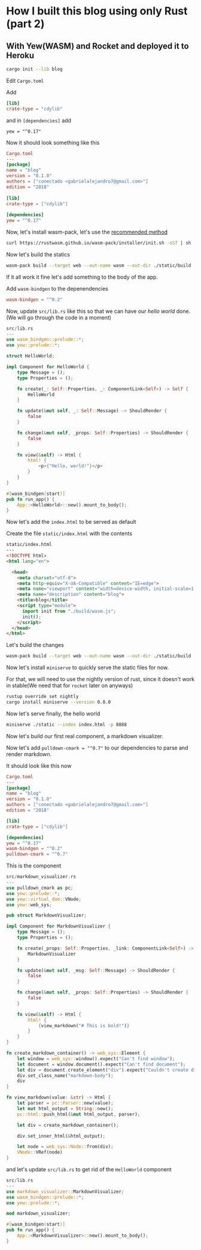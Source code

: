 # How I built this blog using only Rust (part 2)
## With Yew(WASM) and Rocket and deployed it to Heroku

```bash
cargo init --lib blog
```

Edit `Cargo.toml`

Add

```toml
[lib]
crate-type = "cdylib"
```

and in `[dependencies]` add

```
yew = "^0.17"
```

Now it should look something like this

```toml
Cargo.toml
---
[package]
name = "blog"
version = "0.1.0"
authors = ["conectado <gabrielalejandro7@gmail.com>"]
edition = "2018"
   
[lib] 
crate-type = ["cdylib"]
 
[dependencies]
yew = "^0.17"
```

Now, let's install wasm-pack, let's use the [recommended method](https://rustwasm.github.io/wasm-pack/installer/)

```bash
curl https://rustwasm.github.io/wasm-pack/installer/init.sh -sSf | sh
```

Now let's build the statics

```bash
wasm-pack build --target web --out-name wasm --out-dir ./static/build
```

If it all work it fine let's add something to the body of the app.

Add `wasm-bindgen` to the depenendencies

```toml
wasm-bindgen = "^0.2"
```

Now, update `src/lib.rs` like this so that we can have our *hello world* done. (We will go through the code in a moment)

```rs
src/lib.rs
---
use wasm_bindgen::prelude::*;
use yew::prelude::*;

struct HelloWorld;

impl Component for HelloWorld {
    type Message = ();
    type Properties = ();

    fn create(_: Self::Properties, _: ComponentLink<Self>) -> Self {
        HelloWorld
    }

    fn update(&mut self, _: Self::Message) -> ShouldRender {
        false
    }

    fn change(&mut self, _props: Self::Properties) -> ShouldRender {
        false
    }

    fn view(&self) -> Html {
        html! {
            <p>{"Hello, world!"}</p>
        }
    }
}

#[wasm_bindgen(start)]
pub fn run_app() {
    App::<HelloWorld>::new().mount_to_body();
}
```

Now let's add the `index.html` to be served as default

Create the file `static/index.html` with the contents

```html
static/index.html
---
<!DOCTYPE html>
<html lang="en">

  <head>
    <meta charset="utf-8">
    <meta http-equiv="X-UA-Compatible" content="IE=edge">
    <meta name="viewport" content="width=device-width, initial-scale=1.0">
    <meta name="description" content="blog">
    <title>blog</title>
    <script type="module">
      import init from "./build/wasm.js";
      init();
    </script>
  </head>
</html>

```

Let's build the changes

```bash
wasm-pack build --target web --out-name wasm --out-dir ./static/build
```

Now let's install `miniserve` to quickly serve the static files for now.

For that, we will need to use the nightly version of rust, since it doesn't work in stable(We need that for `rocket` later on anyways)

```bash
rustup override set nightly
cargo install miniserve --version 0.8.0
```

Now let's serve finally, the hello world

```bash
miniserve ./static --index index.html -p 8888
```

Now let's build our first real component, a markdown visualizer.

Now let's add `pulldown-cmark = "^0.7"` to our dependencies to parse and render markdown.

It should look like this now

```toml
Cargo.toml
---
[package]
name = "blog"
version = "0.1.0"
authors = ["conectado <gabrielalejandro7@gmail.com>"]
edition = "2018"

[lib]
crate-type = ["cdylib"]

[dependencies]
yew = "^0.17"
wasm-bindgen = "^0.2"
pulldown-cmark = "^0.7"
```

This is the component

```rs
src/markdown_visualizer.rs
---
use pulldown_cmark as pc;
use yew::prelude::*;
use yew::virtual_dom::VNode;
use yew::web_sys;

pub struct MarkdownVisualizer;

impl Component for MarkdownVisualizer {
    type Message = ();
    type Properties = ();

    fn create(_props: Self::Properties, _link: ComponentLink<Self>) -> Self {
        MarkdownVisualizer
    }

    fn update(&mut self, _msg: Self::Message) -> ShouldRender {
        false
    }

    fn change(&mut self, _props: Self::Properties) -> ShouldRender {
        false
    }

    fn view(&self) -> Html {
        html! {
            {view_markdown("# This is bold!")}
        }
    }
}

fn create_markdown_container() -> web_sys::Element {
    let window = web_sys::window().expect("Can't find window");
    let document = window.document().expect("Can't find document");
    let div = document.create_element("div").expect("Couldn't create div");
    div.set_class_name("markdown-body");
    div
}

fn view_markdown(value: &str) -> Html {
    let parser = pc::Parser::new(value);
    let mut html_output = String::new();
    pc::html::push_html(&mut html_output, parser);

    let div = create_markdown_container();

    div.set_inner_html(&html_output);

    let node = web_sys::Node::from(div);
    VNode::VRef(node)
}
```

and let's update `src/lib.rs` to get rid of the `HelloWorld` component


```rs
src/lib.rs
---
use markdown_visualizer::MarkdownVisualizer;
use wasm_bindgen::prelude::*;
use yew::prelude::*;

mod markdown_visualizer;

#[wasm_bindgen(start)]
pub fn run_app() {
    App::<MarkdownVisualizer>::new().mount_to_body();
}
```

